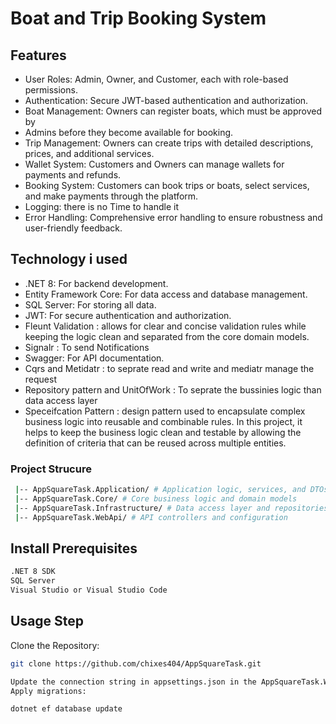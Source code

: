 # Boat and Trip Booking System

## Features

* User Roles: Admin, Owner, and Customer, each with role-based permissions.
* Authentication: Secure JWT-based authentication and authorization.
* Boat Management: Owners can register boats, which must be approved by 
* Admins before they become available for booking.
* Trip Management: Owners can create trips with detailed descriptions, prices, and additional services.
* Wallet System: Customers and Owners can manage wallets for payments and refunds.
* Booking System: Customers can book trips or boats, select services, and make payments through the platform.
* Logging: there is no Time to handle it 
* Error Handling: Comprehensive error handling to ensure robustness and user-friendly feedback.




## Technology i used
* .NET 8: For backend development.
* Entity Framework Core: For data access and database management.
* SQL Server: For storing all data.
* JWT: For secure authentication and authorization.
* Fleunt Validation : allows for clear and concise validation rules while keeping the logic clean and separated from the core domain models.
* Signalr : To send Notifications
* Swagger: For API documentation.
* Cqrs and Metidatr : to seprate read and write and mediatr manage the request 
* Repository pattern and UnitOfWork : To seprate the bussinies logic than data access layer 
* Speceifcation Pattern : design pattern used to encapsulate complex business logic into reusable and combinable rules. In this project, it helps to keep the business logic clean and testable by allowing the definition of criteria that can be reused across multiple entities.

### Project Strucure




```bash
 |-- AppSquareTask.Application/ # Application logic, services, and DTOs
 |-- AppSquareTask.Core/ # Core business logic and domain models
 |-- AppSquareTask.Infrastructure/ # Data access layer and repositories 
 |-- AppSquareTask.WebApi/ # API controllers and configuration
```

## Install Prerequisites



```bash
.NET 8 SDK
SQL Server
Visual Studio or Visual Studio Code
```

## Usage Step

Clone the Repository:

```bash
git clone https://github.com/chixes404/AppSquareTask.git

Update the connection string in appsettings.json in the AppSquareTask.WebApi project.
Apply migrations:

dotnet ef database update

